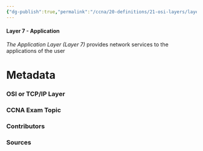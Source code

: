 ```yaml
---
{"dg-publish":true,"permalink":"/ccna/20-definitions/21-osi-layers/layer-7/"}
---
```


#### Layer 7 - Application
*The Application Layer (Layer 7)* provides network services to the applications of the user



# Metadata
### OSI or TCP/IP Layer

### CCNA Exam Topic

### Contributors

### Sources
